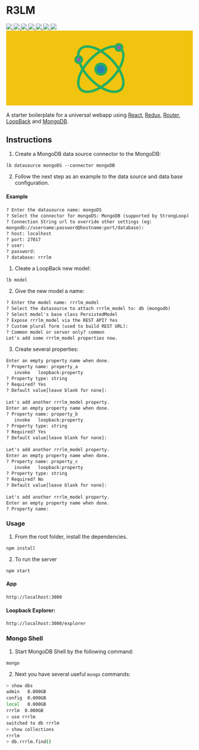 # R3LM

<a href="#issues" alt="Issues">
<img src="https://img.shields.io/github/issues/opprDev/R3LM.svg?style=flat-square" />
</a>
<a href="#forks" alt="Forks">
<img src="https://img.shields.io/github/forks/opprDev/R3LM.svg?style=flat-square" />
</a>
<a href="#stars" alt="Stars">
<img src="https://img.shields.io/github/stars/opprDev/R3LM.svg?style=flat-square" />
</a>
<a href="#license" alt="License">
<img src="https://img.shields.io/github/license/opprDev/R3LM.svg?style=flat-square" />
</a>
<a href="#dependency_status" alt="dependencies">
<img src="https://david-dm.org/opprDev/R3LM.svg?style=flat-square" />
</a>
<a href="#dev_dependency_status" alt="devDependencies">
<img src="https://david-dm.org/opprDev/R3LM/dev-status.svg?style=flat-square" />
</a>
<a href="#demo" alt="Demo">
<img src="https://img.shields.io/badge/demo-link-blue.svg?style=flat-square" />
</a>

<img src="banners/banner.png"/>

A starter boilerplate for a universal webapp using [React](https://reactjs.org/), [Redux](https://redux.js.org/), [Router](https://reacttraining.com/react-router/), [LoopBack](https://loopback.io/) and [MongoDB](https://www.mongodb.com/).

## Instructions

1. Create a MongoDB data source connector to the MongoDB:

```
lb datasource mongoDS --connector mongoDB
```

2. Follow the next step as an example to the data source and data base configuration.

#### Example

```
? Enter the datasource name: mongoDS
? Select the connector for mongoDS: MongoDB (supported by StrongLoop)
? Connection String url to override other settings (eg: mongodb://username:password@hostname:port/database):
? host: localhost
? port: 27017
? user:
? password:
? database: rrrlm
```

1. Cleate a LoopBack new model:

```
lb model
```

2. Give the new model a name:

```
? Enter the model name: rrrlm_model
? Select the datasource to attach rrrlm_model to: db (mongodb)
? Select model's base class PersistedModel
? Expose rrrlm_model via the REST API? Yes
? Custom plural form (used to build REST URL):
? Common model or server only? common
Let's add some rrrlm_model properties now.
```

3. Create several properties:

```
Enter an empty property name when done.
? Property name: property_a
   invoke   loopback:property
? Property type: string
? Required? Yes
? Default value[leave blank for none]:

Let's add another rrrlm_model property.
Enter an empty property name when done.
? Property name: property_b
   invoke   loopback:property
? Property type: string
? Required? Yes
? Default value[leave blank for none]:

Let's add another rrrlm_model property.
Enter an empty property name when done.
? Property name: property_c
   invoke   loopback:property
? Property type: string
? Required? No
? Default value[leave blank for none]:

Let's add another rrrlm_model property.
Enter an empty property name when done.
? Property name:
```

### Usage

1. From the root folder, install the dependencies.

```
npm install
```

2. To run the server

```
npm start
```

#### App

```
http://localhost:3000
```

#### Loopback Explorer:

```
http://localhost:3000/explorer
```

### Mongo Shell

1. Start MongoDB Shell by the following command:

```
mongo
```

2. Next you have several useful `mongo` commands:

```bash
> show dbs
admin   0.000GB
config  0.000GB
local   0.000GB
rrrlm  0.000GB
> use rrrlm
switched to db rrrlm
> show collections
rrrlm
> db.rrrlm.find()
```
